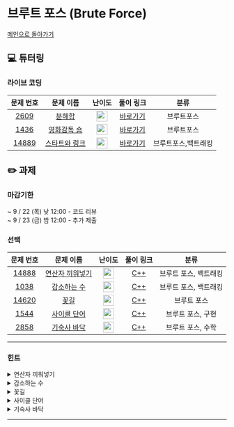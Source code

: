 # 브루트 포스 (Brute Force)

[메인으로 돌아가기](https://github.com/Altu-Bitu-3/Notice)

## 💻 튜터링

### 라이브 코딩

|문제 번호|문제 이름|난이도|풀이 링크|분류|
| :-----: | :-----: | :-----: | :-----: | :-----: |
|<a href="https://www.acmicpc.net/problem/2231" target="_blank">2609</a>|<a href="https://www.acmicpc.net/problem/2231" target="_blank">분해합</a>|<img height="25px" width="25px" src="https://static.solved.ac/tier_small/4.svg"/>|[바로가기]()| 브루트포스|
|<a href="https://www.acmicpc.net/problem/1436" target="_blank">1436</a>|<a href="https://www.acmicpc.net/problem/1436" target="_blank">영화감독 숌</a>|<img height="25px" width="25px" src="https://static.solved.ac/tier_small/6.svg"/>|[바로가기]()|브루트포스|
|<a href="https://www.acmicpc.net/problem/14889" target="_blank">14889</a>|<a href="https://www.acmicpc.net/problem/14889" target="_blank">스타트와 링크</a>|<img height="25px" width="25px" src="https://static.solved.ac/tier_small/9.svg"/>|[바로가기]()|브루트포스,백트래킹|

## ✏️ 과제

### 마감기한

~ 9 / 22 (목) 낮 12:00 - 코드 리뷰 </br>
~ 9 / 23 (금) 밤 12:00 - 추가 제출 </br>

### 선택

|문제 번호|문제 이름|난이도|풀이 링크|분류|
| :-----: | :-----: | :-----: | :-----: | :-----: |
|<a href="https://www.acmicpc.net/problem/14888" target="_blank">14888</a>|<a href="https://www.acmicpc.net/problem/14888" target="_blank">연산자 끼워넣기</a>|<img height="25px" width="25px" src="https://static.solved.ac/tier_small/10.svg"/>|[C++]()|브루트 포스, 백트래킹|
|<a href="https://www.acmicpc.net/problem/1038" target="_blank">1038</a>|<a href="https://www.acmicpc.net/problem/1038" target="_blank">감소하는 수</a>|<img height="25px" width="25px" src="https://static.solved.ac/tier_small/11.svg"/>|[C++]()|브루트 포스, 백트래킹|
|<a href="https://www.acmicpc.net/problem/14620" target="_blank">14620</a>|<a href="https://www.acmicpc.net/problem/14620" target="_blank">꽃길</a>|<img height="25px" width="25px" src="https://static.solved.ac/tier_small/9.svg"/>|[C++]()|브루트 포스|
|<a href="https://www.acmicpc.net/problem/1544" target="_blank">1544</a>|<a href="https://www.acmicpc.net/problem/1544" target="_blank">사이클 단어</a>|<img height="25px" width="25px" src="https://static.solved.ac/tier_small/7.svg"/>|[C++]()|브루트 포스, 구현|
|<a href="https://www.acmicpc.net/problem/2858" target="_blank">2858</a>|<a href="https://www.acmicpc.net/problem/2858" target="_blank">기숙사 바닥</a>|<img height="25px" width="25px" src="https://static.solved.ac/tier_small/4.svg"/>|[C++]()|브루트 포스, 수학|


---

### 힌트

<details>
<summary>연산자 끼워넣기</summary>
<div markdown="1">
&nbsp;&nbsp;&nbsp;&nbsp;입력 범위가 작으니 모든 경우의 수를 탐색해도 되겠네요! 하나의 케이스에서 무엇을 선택해 다음 케이스로 넘어갈까요? 또 다음 케이스로 넘어가지 않는 종료 조건이 무엇일까요? 앞선 질문과 같은 형식을 가지는 구현 방식은 무엇일까요?
</div>
</details>

<details>
<summary>감소하는 수</summary>
<div markdown="1">
&nbsp;&nbsp;&nbsp;&nbsp;한 감소하는 수에서 어떻게 다른 감소하는 수를 얻을 수 있을까요? 맨 끝에 자릿수를 하나씩 추가하다 보면 감이 올거에요. 그리고 감소하는 수의 최대값이 어떤 수인지도 생각해 봐요.
</div>
</details>

<details>
<summary>꽃길</summary>
<div markdown="1">
&nbsp;&nbsp;&nbsp;&nbsp;그래프의 크기가 최대 10 x 10 이네요? 세개의 꽃을 심을 수 있는 모든 경우의 수를 탐색해보아도 괜찮겠어요. 꽃이 피는 자리가 그래프의 테두리에 있는 경우는 없네요.</br>
&nbsp;&nbsp;&nbsp;&nbsp;씨앗을 다 심었다면 특정 위치에 씨앗을 심을 경우 5칸의 비용이 얼마인지를 알아야하고, 또 그렇게 씨앗을 심었을때 꽃잎이 죽지 않는지를 판단해야해야겠네요!
</div>
</details>

<details>
<summary>사이클 단어</summary>
<div markdown="1">
&nbsp;&nbsp;&nbsp;&nbsp;문자열은 한 글자씩 붙일 수도 있고 뗄 수도 있죠!
</div>
</details>

<details>
<summary>기숙사 바닥</summary>
<div markdown="1">
&nbsp;&nbsp;&nbsp;&nbsp;타일의 총 개수는 기숙사 바닥의 넓이를 의미하겠죠? 그럼 바닥의 넓이로 어떻게 높이와 너비를 구할 수 있을까요?
</div>
</details>

---
